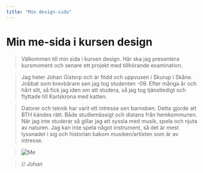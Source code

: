 ```yaml
---
title: "Min design-sida"
---
```

# Min me-sida i kursen design


> Välkommen till min sida i kursen design. Här ska jag presentera kursmoment och senare ett projekt med tillhörande examination.

> Jag heter Johan Gistorp och är född och uppvuxen i Skurup i Skåne. Jobbat som brevbärare sen jag tog studenten -09.
Efter många år och hårt slit, så fick jag iden om att studera, så jag tog tjänstledigt och flyttade till Karlskrona med katten.

> Datorer och teknik har varit ett intresse sen barnsben. Detta gjorde att BTH kändes rätt. Både studiemässigt och distans från hemkommunen.
> När jag inte studerar så gillar jag att syssla med musik, spela och njuta av naturen.
Jag kan inte spela något instrument, så det är mest lyssnadet i sig och historian bakom musiken/artisten som är av intresse.

> ![Me](image/me.jpg?w=150 "Bild på mig")

> // *Johan*
